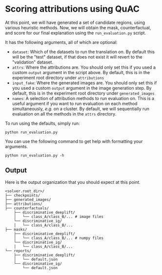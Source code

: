 # Scoring attributions using QuAC

At this point, we will have generated a set of candidate regions, using various heuristic methods. 
Now, we will obtain the mask, counterfactual, and score for our final explanation using the `run_evaluation.py` script.

It has the following arguments, all of which are optional:
- `dataset`: Which of the datasets to run the translation on. By default this will be the "test" dataset, if that does not exist it will revert to the "validation" dataset.
- `attrs`: Where the attributions are. You should only set this if you used a custom `output` argument in the script above. By default, this is in the experiment root directory under `attributions`
- `input_fake`: Where the generated images are. You should only set this if you used a custom `output` argument in the image generation step. By default, this is in the experiment root directory under `generated_images`
- `names`: A selection of attribution methods to run evaluation on. This is a useful argument if you want to run evaluation on each method simultaneously, *e.g.* on a cluster. By default, we will sequentially run evaluation on all the methods in the `attrs` directory.

To run using the defaults, simply run: 
```{code-block} bash
python run_evaluation.py
```

You can use the following command to get help with formatting your arguments.
```{code-block} bash
python run_evaluation.py -h
```


## Output

Here is the output organization that you should expect at this point.
```{code-block} bash
<solver.root_dir>/
├── checkpoints/
├── generated_images/
├── attributions/
├── counterfactuals/
    ├── discriminative_deeplift/
    │   └── class_A/class_B/... # image files
    └── discriminative_ig/
    │   └── class_A/class_B/...
├── masks/
    ├── discriminative_deeplift/
    │   └── class_A/class_B/... # numpy files
    └── discriminative_ig/
    │   └── class_A/class_B/...
└── reports/
    ├── discriminative_deeplift/
    │   └── default.json
    └── discriminative_ig/
        └── default.json
```